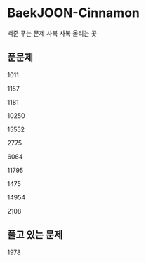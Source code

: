 # BaekJOON-Cinnamon
백준 푸는 문제 사복 사복 올리는 곳

## 푼문제

1011

1157

1181

10250

15552

2775

6064

11795

1475

14954

2108

## 풀고 있는 문제

1978
